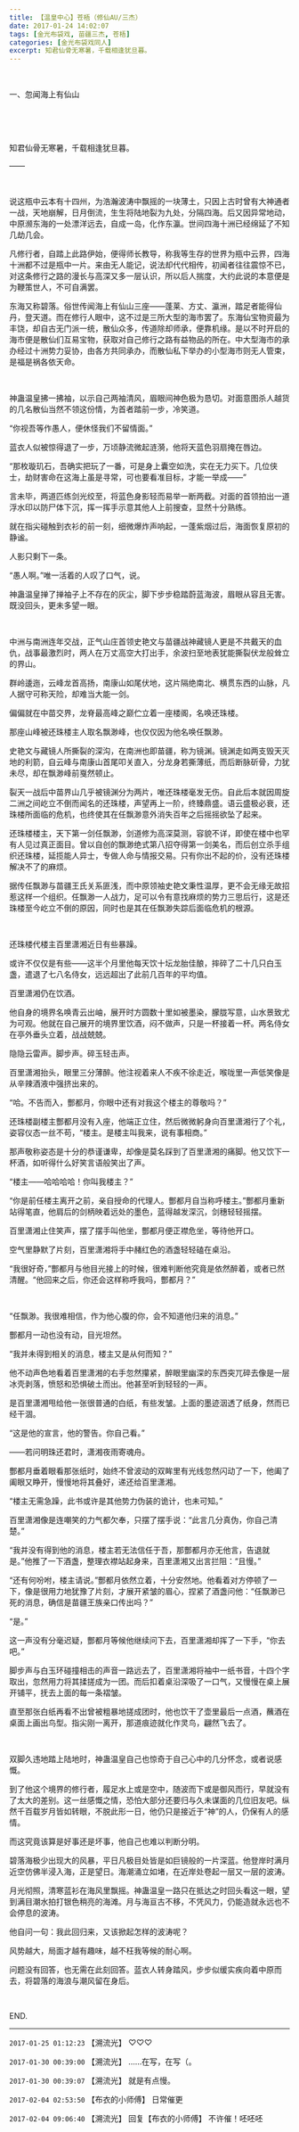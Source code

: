 ```yaml
---
title: 【温皇中心】苍梧（修仙AU/三杰）
date: 2017-01-24 14:02:07
tags: [金光布袋戏, 苗疆三杰, 苍梧]
categories: [金光布袋戏同人]
excerpt: 知君仙骨无寒暑，千载相逢犹旦暮。
---
```


<p dir="ltr"  >&nbsp;</p> 
<p dir="ltr"  >一、忽闻海上有仙山</p> 
<p dir="ltr"  >&nbsp;</p> 
<p dir="ltr"  >&nbsp;</p> 
<p dir="ltr"  >知君仙骨无寒暑，千载相逢犹旦暮。</p> 
<p dir="ltr"  >——</p> 
<p dir="ltr"  >&nbsp;</p> 
<p dir="ltr"  >说这瓶中云本有十四州，为浩瀚波涛中飘摇的一块薄土，只因上古时曾有大神通者一战，天地崩解，日月倒流，生生将陆地裂为九处，分隔四海。后又因异常地动，中原濒东海的一处漂洋远去，自成一岛，化作东瀛。世间四海十洲已经绵延了不知几劫几会。</p> 
<p dir="ltr"  >凡修行者，自踏上此路伊始，便得师长教导，称我等生存的世界为瓶中云界，四海十洲都不过是瓶中一片。来由无人能记，说法却代代相传，初闻者往往震惊不已，对这条修行之路的漫长与高深又多一层认识，所以后人揣度，大约此说的本意便是为鞭策世人，不可自满罢。</p> 
<p dir="ltr"  >东海又称碧落。俗世传闻海上有仙山三座——蓬莱、方丈、瀛洲，踏足者能得仙丹，登天道。而在修行人眼中，这不过是三所大型的海市罢了。东海仙宝物资最为丰饶，却自古无门派一统，散仙众多，传道除却师承，便靠机缘。是以不时开启的海市便是散仙们互易宝物，获取对自己修行之路有益物品的所在。中大型海市的承办经过十洲势力妥协，由各方共同承办，而散仙私下举办的小型海市则无人管束，是福是祸各依天命。</p> 
<p dir="ltr"  >&nbsp;</p> 
<p dir="ltr"  >神蛊温皇拂一拂袖，以示自己两袖清风，眉眼间神色极为恳切。对面意图杀人越货的几名散仙当然不领这份情，为首者踏前一步，冷笑道。</p> 
<p dir="ltr"  >“你视吾等作愚人，便休怪我们不留情面。”</p> 
<p dir="ltr"  >蓝衣人似被惊得退了一步，万顷静流微起涟漪，他将天蓝色羽扇掩在唇边。</p> 
<p dir="ltr"  >“那枚璇玑石，吾确实把玩了一番，可是身上囊空如洗，实在无力买下。几位侠士，劫财害命在这海上虽是寻常，可也要看准目标，才能一举成——”</p> 
<p dir="ltr"  >言未毕，两道匹练剑光绞至，将蓝色身影轻而易举一断两截。对面的首领拍出一道浮水印以防尸体下沉，挥一挥手示意其他人上前搜查，显然十分熟练。</p> 
<p dir="ltr"  >就在指尖碰触到衣衫的前一刻，细微爆炸声响起，一蓬紫烟过后，海面恢复原初的静谧。</p> 
<p dir="ltr"  >人影只剩下一条。</p> 
<p dir="ltr"  >“愚人啊。”唯一活着的人叹了口气，说。</p> 
<p dir="ltr"  >神蛊温皇掸了掸袖子上不存在的灰尘，脚下步步稳踏蔚蓝海波，眉眼从容且无害。既没回头，更未多望一眼。</p> 
<p dir="ltr"  >&nbsp;</p> 
<p dir="ltr"  >中洲与南洲连年交战，正气山庄首领史艳文与苗疆战神藏镜人更是不共戴天的血仇，战事最激烈时，两人在万丈高空大打出手，余波扫至地表犹能撕裂伏龙般耸立的界山。</p> 
<p dir="ltr"  >群岭逶迤，云峰龙首高扬，南康山如尾伏地，这片隔绝南北、横贯东西的山脉，凡人据守可称天险，却难当大能一剑。</p> 
<p dir="ltr"  >偏偏就在中苗交界，龙脊最高峰之巅伫立着一座楼阁，名唤还珠楼。</p> 
<p dir="ltr"  >那座山峰被还珠楼主人取名飘渺峰，也仅仅因为他名唤任飘渺。</p> 
<p dir="ltr"  >史艳文与藏镜人所撕裂的深沟，在南洲也即苗疆，称为镜渊。镜渊走如两支毁天灭地的利箭，自云峰与南康山首尾叩关直入，分龙身若撕薄纸，而后断脉斫骨，力犹未尽，却在飘渺峰前戛然顿止。</p> 
<p dir="ltr"  >裂天一战后中苗界山几乎被镜渊分为两片，唯还珠楼毫发无伤。自此后本就因周旋二洲之间屹立不倒而闻名的还珠楼，声望再上一阶，终臻鼎盛。语云盛极必衰，还珠楼所面临的危机，也终使其在任飘渺意外消失百年之后摇摇欲坠了起来。</p> 
<p dir="ltr"  >还珠楼楼主，天下第一剑任飘渺，剑道修为高深莫测，容貌不详，即使在楼中也罕有人见过真正面目。曾以自创的飘渺绝式第八招夺得第一剑美名，而后创立杀手组织还珠楼，延揽能人异士，专做人命与情报交易。只有你出不起的价，没有还珠楼解决不了的麻烦。</p> 
<p dir="ltr"  >据传任飘渺与苗疆王氏关系匪浅，而中原领袖史艳文秉性温厚，更不会无缘无故招惹这样一个组织。任飘渺一人战力，足可以令有意找麻烦的势力三思后行，这是还珠楼至今屹立不倒的原因，同时也是其在任飘渺失踪后面临危机的根源。</p> 
<p dir="ltr"  >&nbsp;</p> 
<p dir="ltr"  >还珠楼代楼主百里潇湘近日有些暴躁。</p> 
<p dir="ltr"  >或许不仅仅是有些——这半个月里他每天饮十坛龙胎佳酿，摔碎了二十几只白玉盏，遣退了七八名侍女，远远超出了此前几百年的平均值。</p> 
<p dir="ltr"  >百里潇湘仍在饮酒。</p> 
<p dir="ltr"  >他自身的境界名唤青云出岫，展开时方圆数十里如被墨染，朦胧写意，山水景致尤为可观。他就在自己展开的境界里饮酒，闷不做声，只是一杯接着一杯。两名侍女在亭外垂头立着，战战兢兢。</p> 
<p dir="ltr"  >隐隐云雷声。脚步声。碎玉轻击声。</p> 
<p dir="ltr"  >百里潇湘抬头，眼里三分薄醉。他注视着来人不疾不徐走近，喉咙里一声低笑像是从辛辣酒液中强挤出来的。</p> 
<p dir="ltr"  >“哈。不告而入，酆都月，你眼中还有对我这个楼主的尊敬吗？”</p> 
<p dir="ltr"  >还珠楼副楼主酆都月没有入座，他端正立住，然后微微躬身向百里潇湘行了个礼，姿容仪态一丝不苟，“楼主。是楼主叫我来，说有事相商。”</p> 
<p dir="ltr"  >那声敬称姿态是十分的恭谨谦卑，却像是莫名踩到了百里潇湘的痛脚。他又饮下一杯酒，如听得什么好笑言语般笑出了声。</p> 
<p dir="ltr"  >“楼主——哈哈哈哈！你叫我楼主？”</p> 
<p dir="ltr"  >“你是前任楼主离开之前，亲自授命的代理人。酆都月自当称呼楼主。”酆都月重新站得笔直，他肩后的剑柄映着远处的墨色，蓝得越发深沉，剑穗轻轻摇摆。</p> 
<p dir="ltr"  >百里潇湘止住笑声，摆了摆手叫他坐，酆都月便正襟危坐，等待他开口。</p> 
<p dir="ltr"  >空气里静默了片刻，百里潇湘将手中赭红色的酒盏轻轻磕在桌沿。</p> 
<p dir="ltr"  >“我很好奇，”酆都月与他目光接上的时候，很难判断他究竟是依然醉着，或者已然清醒。“他回来之后，你还会这样称呼我吗，酆都月？”</p> 
<p dir="ltr"  >&nbsp;</p> 
<p dir="ltr"  >“任飘渺。我很难相信，作为他心腹的你，会不知道他归来的消息。”</p> 
<p dir="ltr"  >酆都月一动也没有动，目光坦然。</p> 
<p dir="ltr"  >“我并未得到相关的消息，楼主又是从何而知？”</p> 
<p dir="ltr"  >他不动声色地看着百里潇湘的右手忽然攥紧，醉眼里幽深的东西突兀碎去像是一层冰壳剥落，愤怒和恐惧破土而出。他甚至听到轻轻的一声。</p> 
<p dir="ltr"  >是百里潇湘甩给他一张很普通的白纸，有些发皱。上面的墨迹洇透了纸身，然而已经干涸。</p> 
<p dir="ltr"  >“这是他的宣言，他的警告。你自己看。”</p> 
<p dir="ltr"  >——若问明珠还君时，潇湘夜雨寄魂舟。</p> 
<p dir="ltr"  >酆都月垂着眼看那张纸时，始终不曾波动的双眸里有光线忽然闪动了一下，他阖了阖眼又睁开，慢慢地将其叠好，递还给百里潇湘。</p> 
<p dir="ltr"  >“楼主无需急躁，此书或许是其他势力伪装的诡计，也未可知。”</p> 
<p dir="ltr"  >百里潇湘像是连嘲笑的力气都欠奉，只摆了摆手说：“此言几分真伪，你自己清楚。”</p> 
<p dir="ltr"  >“我并没有得到他的消息，楼主若无法信任于吾，那酆都月亦无他言，告退就是。”他推了一下酒盏，整理衣襟站起身来，百里潇湘又出言拦阻：“且慢。”</p> 
<p dir="ltr"  >“还有何吩咐，楼主请说。”酆都月依然立着，十分安然地。他看着对方停顿了一下，像是很用力地犹豫了片刻，才展开紧皱的眉心，捏紧了酒盏问他：“任飘渺已死的消息，确信是苗疆王族亲口传出吗？”</p> 
<p dir="ltr"  >“是。”</p> 
<p dir="ltr"  >这一声没有分毫迟疑，酆都月等候他继续问下去，百里潇湘却挥了一下手，“你去吧。”</p> 
<p dir="ltr"  >脚步声与白玉环碰撞相击的声音一路远去了，百里潇湘将袖中一纸书音，十四个字取出，忽然用力将其揉搓成为一团。而后扣着桌沿深吸了一口气，又慢慢在桌上展开铺平，抚去上面的每一条褶皱。</p> 
<p dir="ltr"  >直至那张白纸再看不出曾被粗暴地搓成团时，他也饮干了壶里最后一点酒，蘸酒在桌面上画出鸟型。指尖刚一离开，那道痕迹就化作灵鸟，翩然飞去了。</p> 
<p dir="ltr"  >&nbsp;</p> 
<p dir="ltr"  >双脚久违地踏上陆地时，神蛊温皇自己也惊奇于自己心中的几分怀念，或者说感慨。</p> 
<p dir="ltr"  >到了他这个境界的修行者，履足水上或是空中，随波而下或是御风而行，早就没有了太大的差别。这一丝感慨之情，恐怕大部分还要归与久未谋面的几位旧友吧。纵然千百载岁月皆如转眼，不脱此形一日，他仍只是接近于“神”的人，仍保有人的感情。</p> 
<p dir="ltr"  >而这究竟该算是好事还是坏事，他自己也难以判断分明。</p> 
<p dir="ltr"  >碧落海极少出现大的风暴，平日凡极目处皆是如巨镜般的一片深蓝。他登岸时满月近空仿佛半浸入海，正是望日。海潮涌立如堵，在近岸处卷起一层又一层的波涛。</p> 
<p dir="ltr"  >月光彻照，清寒蓝衫在海风里飘摇。神蛊温皇一路只在抵达之时回头看这一眼，望到满目潮水拍打银色稍亮的海滩。月与海亘古不移，不凭风力，仍能造就永远也不会停息的波涛。</p> 
<p dir="ltr"  >他自问一句：我此回归来，又该掀起怎样的波涛呢？</p> 
<p dir="ltr"  >风势越大，局面才越有趣味，越不枉我等候的耐心啊。</p> 
<p dir="ltr"  >问题没有回答，也无需在此刻回答。蓝衣人转身踏风，步步似缓实疾向着中原而去，将碧落的海浪与潮风留在身后。</p> 
<p dir="ltr"  >&nbsp;</p> 
<p dir="ltr"  >END.</p>

<!-- more -->

---

`2017-01-25 01:12:23` 【溯流光】 ♡♡♡

`2017-01-30 00:39:00` 【溯流光】 ……在写，在写（。

`2017-01-30 00:39:07` 【溯流光】 就是有点慢。

`2017-02-04 02:53:50` 【布衣的小师傅】 日常催更

`2017-02-04 09:06:40` 【溯流光】 回复【布衣的小师傅】 不许催！呸呸呸

